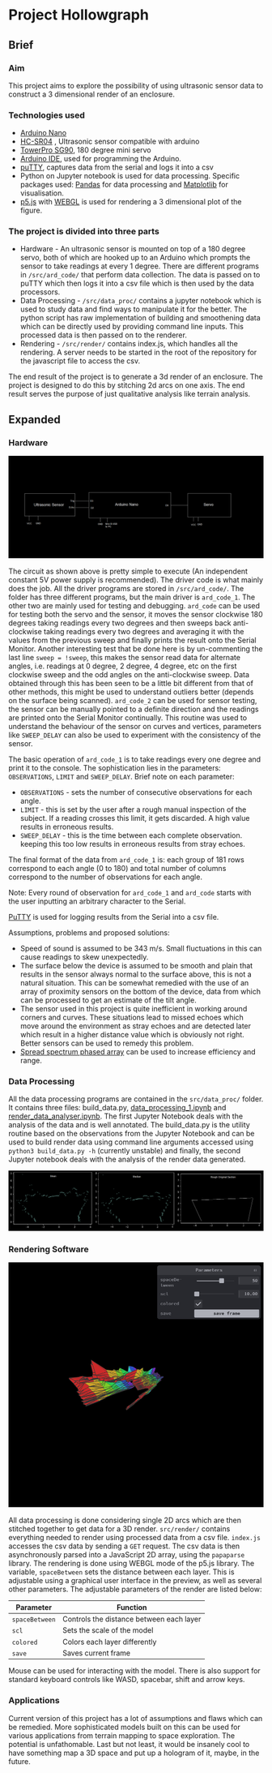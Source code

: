 # Project Hollowgraph

## Brief

### Aim

This project aims to explore the possibility of using ultrasonic sensor data to construct a 3 dimensional render of an enclosure.

### Technologies used

- [Arduino Nano](https://store.arduino.cc/products/arduino-nano)
- [HC-SR04](https://robu.in/product/hc-sr04-ultrasonic-range-finder/) , Ultrasonic sensor compatible with arduino
- [TowerPro SG90](https://robu.in/product/towerpro-sg90-9g-mini-servo-9-gram/), 180 degree mini servo
- [Arduino IDE](https://www.arduino.cc/en/software/), used for programming the Arduino.
- [puTTY](https://www.putty.org/), captures data from the serial and logs it into a csv
- Python on Jupyter notebook is used for data processing. Specific packages used: [Pandas](https://pandas.pydata.org/) for data processing and [Matplotlib](https://matplotlib.org/) for visualisation.
- [p5.js](https://p5js.org/) with [WEBGL](https://developer.mozilla.org/en-US/docs/Web/API/WebGL_API) is used for rendering a 3 dimensional plot of the figure.

### The project is divided into three parts

- Hardware - An ultrasonic sensor is mounted on top of a 180 degree servo, both of which are hooked up to an Arduino which prompts the sensor to take readings at every 1 degree. There are different programs in `/src/ard_code/` that perform data collection. The data is passed on to puTTY which then logs it into a csv file which is then used by the data processors.
- Data Processing - `/src/data_proc/` contains a jupyter notebook which is used to study data and find ways to manipulate it for the better. The python script has raw implementation of building and smoothening data which can be directly used by providing command line inputs. This processed data is then passed on to the renderer.
- Rendering - `/src/render/` contains index.js, which handles all the rendering. A server needs to be started in the root of the repository for the javascript file to access the csv.

The end result of the project is to generate a 3d render of an enclosure. The project is designed to do this by stitching 2d arcs on one axis. The end result serves the purpose of just qualitative analysis like terrain analysis.

## Expanded

### Hardware

![Circuit block diagram](./public/circuit.png)

The circuit as shown above is pretty simple to execute (An independent constant 5V power supply is recommended). The driver code is what mainly does the job. All the driver programs are stored in `/src/ard_code/`. The folder has three different programs, but the main driver is `ard_code_1`. The other two are mainly used for testing and debugging. `ard_code` can be used for testing both the servo and the sensor, it moves the sensor clockwise 180 degrees taking readings every two degrees and then sweeps back anti-clockwise taking readings every two degrees and averaging it with the values from the previous sweep and finally prints the result onto the Serial Monitor. Another interesting test that be done here is by un-commenting the last line `sweep = !sweep`, this makes the sensor read data for alternate angles, i.e. readings at 0 degree, 2 degree, 4 degree, etc on the first clockwise sweep and the odd angles on the anti-clockwise sweep. Data obtained through this has been seen to be a little bit different from that of other methods, this might be used to understand outliers better (depends on the surface being scanned). `ard_code_2` can be used for sensor testing, the sensor can be manually pointed to a definite direction and the readings are printed onto the Serial Monitor continually. This routine was used to understand the behaviour of the sensor on curves and vertices, parameters like `SWEEP_DELAY` can also be used to experiment with the consistency of the sensor.

The basic operation of `ard_code_1` is to take readings every one degree and print it to the console. The sophistication lies in the parameters: `OBSERVATIONS`, `LIMIT` and `SWEEP_DELAY`. Brief note on each parameter:

- `OBSERVATIONS` - sets the number of consecutive observations for each angle.
- `LIMIT` - this is set by the user after a rough manual inspection of the subject. If a reading crosses this limit, it gets discarded. A high value results in erroneous results.
- `SWEEP_DELAY` - this is the time between each complete observation. keeping this too low results in erroneous results from stray echoes.

The final format of the data from `ard_code_1` is: each group of 181 rows correspond to each angle (0 to 180) and total number of columns correspond to the number of observations for each angle.

Note: Every round of observation for `ard_code_1` and `ard_code` starts with the user inputting an arbitrary character to the Serial.

[PuTTY](https://www.putty.org/) is used for logging results from the Serial into a csv file.

Assumptions, problems and proposed solutions:

- Speed of sound is assumed to be 343 m/s. Small fluctuations in this can cause readings to skew unexpectedly.
- The surface below the device is assumed to be smooth and plain that results in the sensor always normal to the surface above, this is not a natural situation. This can be somewhat remedied with the use of an array of proximity sensors on the bottom of the device, data from which can be processed to get an estimate of the tilt angle.
- The sensor used in this project is quite inefficient in working around corners and curves. These situations lead to missed echoes which move around the environment as stray echoes and are detected later which result in a higher distance value which is obviously not right. Better sensors can be used to remedy this problem.
- [Spread spectrum phased array](https://www.hackster.io/graham_chow/spread-spectrum-phased-array-sonar-018e22) can be used to increase efficiency and range.

### Data Processing

All the data processing programs are contained in the `src/data_proc/` folder. It contains three files: build_data.py, [data_processing_1.ipynb](https://github.com/Ra20r/Project-Hollowgraph/blob/main/src/data_proc/data_processing_1.ipynb) and [render_data_analyser.ipynb](https://github.com/Ra20r/Project-Hollowgraph/blob/main/src/data_proc/render_data_analyser.ipynb). The first Jupyter Notebook deals with the analysis of the data and is well annotated. The build_data.py is the utility routine based on the observations from the Jupyter Notebook and can be used to build render data using command line arguments accessed using `python3 build_data.py -h` (currently unstable) and finally, the second Jupyter notebook deals with the analysis of the render data generated.

![Comparison of graphs](./public/2d_graph.png)

### Rendering Software

![Demo Screenshot](./assets/demo.png)

All data processing is done considering single 2D arcs which are then stitched together to get data for a 3D render. `src/render/` contains everything needed to render using processed data from a csv file. `index.js` accesses the csv data by sending a `GET` request. The csv data is then asynchronously parsed into a JavaScript 2D array, using the `papaparse` library. The rendering is done using WEBGL mode of the p5.js library. The variable, `spaceBetween` sets the distance between each layer. This is adjustable using a graphical user interface in the preview, as well as several other parameters. The adjustable parameters of the render are listed below:  

| Parameter | Function |
|-----------|----------|
|  `spaceBetween` | Controls the distance between each layer |
| `scl` | Sets the scale of the model |
| `colored`| Colors each layer differently |
| `save`| Saves current frame |

Mouse can be used for interacting with the model. There is also support for standard keyboard controls like WASD, spacebar, shift and arrow keys.

### Applications

Current version of this project has a lot of assumptions and flaws which can be remedied. More sophisticated models built on this can be used for various applications from terrain mapping to space exploration. The potential is unfathomable. Last but not least, it would be insanely cool to have something map a 3D space and put up a hologram of it, maybe, in the future.
